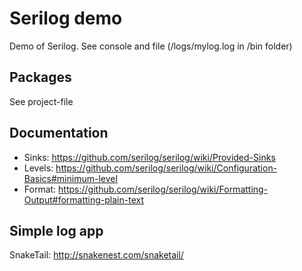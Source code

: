 ﻿# Serilog demo

Demo of Serilog. See console and file (/logs/mylog.log in /bin folder)

## Packages

See project-file

## Documentation

- Sinks:  https://github.com/serilog/serilog/wiki/Provided-Sinks
- Levels: https://github.com/serilog/serilog/wiki/Configuration-Basics#minimum-level
- Format: https://github.com/serilog/serilog/wiki/Formatting-Output#formatting-plain-text

## Simple log app

SnakeTail: http://snakenest.com/snaketail/